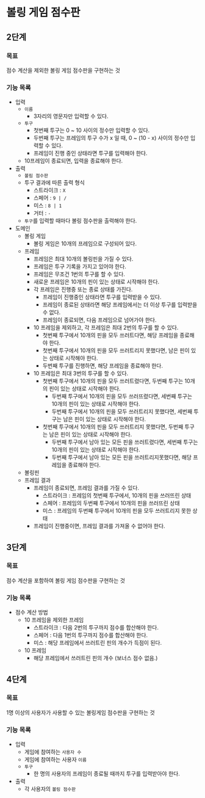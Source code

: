 # 볼링 게임 점수판

## 2단계

### 목표

점수 계산을 제외한 볼링 게임 점수판을 구현하는 것

### 기능 목록

- 입력
    - `이름`
        - 3자리의 영문자만 입력할 수 있다.
    - `투구`
        - 첫번째 투구는 0 ~ 10 사이의 정수만 입력할 수 있다.
        - 두번째 투구는 프레임의 투구 수가 x 일 때, 0 ~ (10 - x) 사이의 정수만 입력할 수 있다.
        - 프레임이 진행 중인 상태라면 투구를 입력해야 한다.
    - 10프레임이 종료되면, 입력을 종료해야 한다.
- 출력
    - `볼림 점수판`
    - 투구 결과에 따른 출력 형식
        - 스트라이크 : `X`
        - 스페어 : `9 | /`
        - 미스 : `8 | 1`
        - 거터 : `-`
    - `투구`를 입력할 때마다 볼링 점수판을 출력해야 한다.
- 도메인
    - 볼링 게임
        - 볼링 게임은 10개의 프레임으로 구성되어 있다.
    - 프레임
        - 프레임은 최대 10개의 볼링핀을 가질 수 있다.
        - 프레임은 투구 기록을 가지고 있어야 한다.
        - 프레임은 무조건 1번의 투구를 할 수 있다.
        - 새로운 프레임은 10개의 핀이 있는 상태로 시작해야 한다.
        - 각 프레임은 진행중 또는 종료 상태를 가진다.
            - 프레임이 진행중인 상태라면 투구를 입력받을 수 있다.
            - 프레임이 종료된 상태라면 해당 프레임에서는 더 이상 투구를 입력받을 수 없다.
            - 프레임이 종료되면, 다음 프레임으로 넘어가야 한다.
        - 10 프레임을 제외하고, 각 프레임은 최대 2번의 투구를 할 수 있다.
            - 첫번째 투구에서 10개의 핀을 모두 쓰러트다면, 해당 프레임을 종료해야 한다.
            - 첫번째 투구에서 10개의 핀을 모두 쓰러트리지 못했다면, 남은 핀이 있는 상태로 시작해야 한다.
            - 두번째 투구를 진행하면, 해당 프레임을 종료해야 한다.
        - 10 프레임은 최대 3번의 투구를 할 수 있다.
            - 첫번째 투구에서 10개의 핀을 모두 쓰러트렸다면, 두번째 투구는 10개의 핀이 있는 상태로 시작해야 한다.
                - 두번째 투구에서 10개의 핀을 모두 쓰러뜨렸다면, 세번째 투구는 10개의 핀이 있는 상태로 시작해야 한다.
                - 두번째 투구에서 10개의 핀을 모두 쓰러트리지 못했다면, 세번째 투구는 남은 핀이 있는 상태로 시작해야 한다.
            - 첫번째 투구에서 10개의 핀을 모두 쓰러트리지 못했다면, 두번째 투구는 남은 핀이 있는 상태로 시작해야 한다.
                - 두번째 투구에서 남아 있는 모든 핀을 쓰러트렸다면, 세번째 투구는 10개의 핀이 있는 상태로 시작해야 한다.
                - 두번째 투구에서 남아 있는 모든 핀을 쓰러트리지못했다면, 해당 프레임을 종료해야 한다.
    - 볼링핀
    - 프레임 결과
        - 프레임이 종료되면, 프레임 결과를 가질 수 있다.
            - 스트라이크 : 프레임의 첫번째 투구에서, 10개의 핀을 쓰러뜨린 상태
            - 스페어 : 프레임의 두번째 투구에서 10개의 핀을 쓰러뜨린 상태
            - 미스 : 프레임의 두번째 투구에서 10개의 핀을 모두 쓰러트리지 못한 상태
        - 프레임이 진행중이면, 프레임 결과를 가져올 수 없어야 한다.

## 3단계

### 목표

점수 계산을 포함하여 볼링 게임 점수판을 구현하는 것

### 기능 목록

- 점수 계산 방법
  - 10 프레임을 제외한 프레임
    - 스트라이크 : 다음 2번의 투구까지 점수를 합산해야 한다.
    - 스페어 : 다음 1번의 투구까지 점수를 합산해야 한다.
    - 미스 : 해당 프레임에서 쓰러트린 핀의 개수가 득점이 된다.
  - 10 프레임
    - 해당 프레임에서 쓰러트린 핀의 개수 (보너스 점수 없음.)

## 4단계

### 목표

1명 이상의 사용자가 사용할 수 있는 볼링게임 점수판을 구현하는 것

### 기능 목록

- 입력
  - 게임에 참여하는 `사용자 수`
  - 게임에 참여하는 사용자 `이름`
  - `투구`
    - 한 명의 사용자의 프레임이 종료될 때까지 투구를 입력받아야 한다.
- 출력
  - 각 사용자의 `볼링 점수판`
